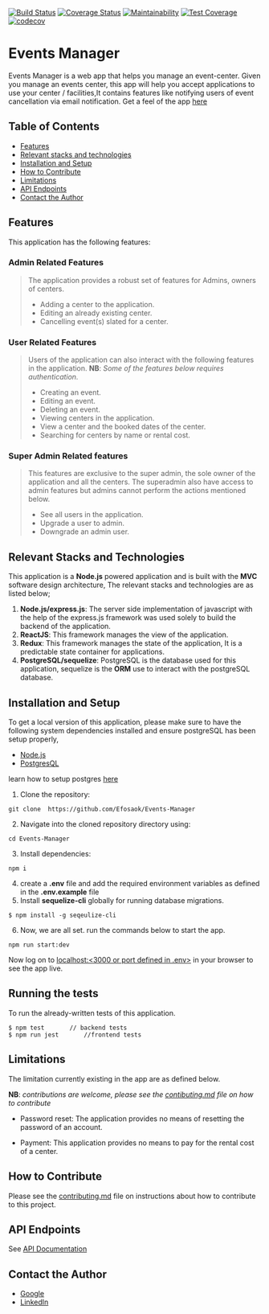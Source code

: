 [![Build Status](https://travis-ci.org/Efosaok/Events-Manager.svg?branch=develop)](https://travis-ci.org/Efosaok/Events-Manager) [![Coverage Status](https://coveralls.io/repos/github/Efosaok/Events-Manager/badge.svg?branch=develop)](https://coveralls.io/github/Efosaok/Events-Manager?branch=develop) [![Maintainability](https://api.codeclimate.com/v1/badges/85bfcc4c242d38ff6312/maintainability)](https://codeclimate.com/github/Efosaok/Events-Manager/maintainability) [![Test Coverage](https://api.codeclimate.com/v1/badges/85bfcc4c242d38ff6312/test_coverage)](https://codeclimate.com/github/Efosaok/Events-Manager/test_coverage)
[![codecov](https://codecov.io/gh/Efosaok/Events-Manager/branch/develop/graph/badge.svg)](https://codecov.io/gh/Efosaok/Events-Manager)

# Events Manager

  
Events Manager is a web app that helps you manage an event-center. Given you manage an events center, this app will help you accept applications to use your center / facilities,It contains features like notifying users of event cancellation via email notification. Get a feel of the app [here](https://events-manager-efosa.herokuapp.com/)

## [](#table-of-contents)Table of Contents

-   [Features](#features)
-   [Relevant stacks and technologies](#relevant)
-   [Installation and Setup](#installation-and-setup)
- [How to Contribute](#how-to-contribute)
-   [Limitations](#limitations)
-   [API Endpoints](#api-endpoints)
-   [Contact the Author](#contact-author)

## [](#features)Features

This application has the following features:

### [](#center-administration)Admin Related Features

> The application provides a robust set of features for Admins, owners of centers.
>
>   - Adding a center to the application.
>   - Editing an already existing center.
>   - Cancelling event(s) slated for a center.

### [](#booking-information)User Related Features

> Users of the application can also interact with the following features in the application.
> **NB**: _Some of the features below requires authentication._
> 
> - Creating an event.
> - Editing an event.
> - Deleting an event.
> - Viewing centers in the application.
> - View a center and the booked dates of the center.
> - Searching for centers by name or rental cost.

### [](#superadmin)Super Admin Related features

> This features are exclusive to the super admin, the sole owner of the application and all the centers. The superadmin also have access to admin features but admins cannot perform the actions mentioned below.
> 
> - See all users in the application.
> - Upgrade a user to admin.
> - Downgrade an admin user.

## [](#relevant)Relevant Stacks and Technologies

This application is a **Node.js** powered application and is built with the **MVC** software design architecture, The relevant stacks and technologies are as listed below;

1.  **Node.js/express.js**: The server side implementation of javascript with the help of the express.js framework was used solely to build the backend of the application.
3.  **ReactJS**: This framework manages the view of the application.
4.  **Redux**: This framework manages the state of the application, It is a predictable state container for applications.
5.  **PostgreSQL/sequelize**: PostgreSQL is the database used for this application, sequelize is the **ORM** use to interact with the postgreSQL database.

## [](#installation-and-setup)Installation and Setup

To get a local version of this application, please make sure to have the following system dependencies installed and ensure postgreSQL has been setup properly,

- [Node.js](https://nodejs.org/)
- [PostgresQL](https://www.postgresql.org/)

learn how to setup postgres [here](https://www.codementor.io/engineerapart/getting-started-with-postgresql-on-mac-osx-are8jcopb)

1.  Clone the repository:

```
git clone  https://github.com/Efosaok/Events-Manager

```

2.  Navigate into the cloned repository directory using:

```
cd Events-Manager

```

3.  Install dependencies:

```
npm i 

```

4.  create a **.env** file and add the required environment variables as defined in the **.env.example** file
5.  Install  **sequelize-cli**  globally for running database migrations.

```
$ npm install -g seqeulize-cli  
```

6.  Now, we are all set. run the commands below to start the app.

```
npm run start:dev
```
Now log on to [localhost:<3000 or port defined in .env>]() in your browser to see the app live.

## [](#testing)Running the tests

To run the already-written tests of this application.

```
$ npm test       // backend tests
$ npm run jest       //frontend tests
```

## [](#limitations)Limitations

The limitation currently existing in the app are as defined below.

**NB**: _contributions are welcome, please see the [contibuting.md]() file on how to contribute_

-   Password reset: The application provides no means of resetting the password of an account.
    
-   Payment: This application provides no means to pay for the rental cost of a center.


## [](#how-to-contribute)How to Contribute

Please see the [contributing.md](/CONTRIBUTING.md) file on instructions about how to contribute to this project.

## [](#api-endpoints)API Endpoints

See  [API Documentation](https://events-manager-efosa.herokuapp.com/api-docs)

## [](#contact-author)Contact the Author

- [Google](<mailto:[efosaokpugie@gmail.com](efosaokpugie@gmail.com)>)
- [LinkedIn](https://www.linkedin.com/in/efosa-okpugie-501306155/)